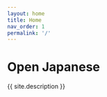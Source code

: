 ```yaml
---
layout: home
title: Home
nav_order: 1
permalink: '/'
---
```

# Open Japanese

{{ site.description }}

